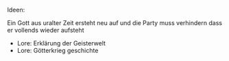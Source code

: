 
Ideen:

Ein Gott aus uralter Zeit ersteht neu auf und die Party muss verhindern dass er vollends wieder aufsteht
- Lore: Erklärung der Geisterwelt
- Lore: Götterkrieg geschichte

